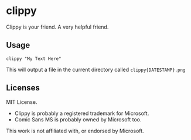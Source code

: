 # clippy
Clippy is your friend.  A very helpful friend.

## Usage

```
clippy "My Text Here"
```

This will output a file in the current directory called `clippy{DATESTAMP}.png`

## Licenses
MIT License.

* Clippy is probably a registered trademark for Microsoft. 
* Comic Sans MS is probably owned by Microsoft too.

This work is not affiliated with, or endorsed by Microsoft.
